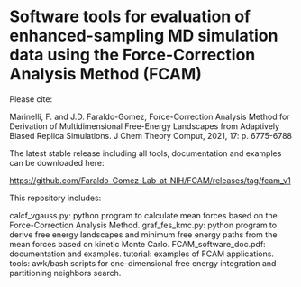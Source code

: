 # Software tools for evaluation of enhanced-sampling MD simulation data using the Force-Correction Analysis Method (FCAM)

Please cite:

Marinelli, F. and J.D. Faraldo-Gomez, Force-Correction Analysis Method for Derivation of Multidimensional Free-Energy Landscapes from Adaptively Biased Replica Simulations. J Chem Theory Comput, 2021, 17: p. 6775-6788

The latest stable release including all tools, documentation and examples can be downloaded here:

https://github.com/Faraldo-Gomez-Lab-at-NIH/FCAM/releases/tag/fcam_v1

This repository includes:

calcf_vgauss.py: python program to calculate mean forces based on the Force-Correction Analysis Method. 
graf_fes_kmc.py: python program to derive free energy landscapes and minimum free energy paths from the mean forces based on kinetic Monte Carlo. 
FCAM_software_doc.pdf: documentation and examples. 
tutorial: examples of FCAM applications. 
tools: awk/bash scripts for one-dimensional free energy integration and partitioning neighbors search. 
